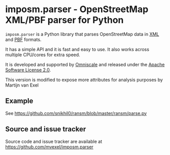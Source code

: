 imposm.parser - OpenStreetMap XML/PBF parser for Python
=======================================================

`imposm.parser` is a Python library that parses OpenStreetMap data in [XML](http://wiki.openstreetmap.org/wiki/XML)  and [PBF](http://wiki.openstreetmap.org/wiki/PBF_Format) formats.

It has a simple API and it is fast and easy to use. It also works across multiple CPU/cores for extra speed.

It is developed and supported by [Omniscale](http://omniscale.com) and released under the [Apache Software License 2.0](http://www.apache.org/licenses/LICENSE-2.0).

This version is modified to expose more attributes for analysis purposes by Martijn van Exel

Example
-------
See https://github.com/snikhil0/ransm/blob/master/ransm/parse.py


Source and issue tracker
------------------------
Source code and issue tracker are available at https://github.com/mvexel/imposm.parser
